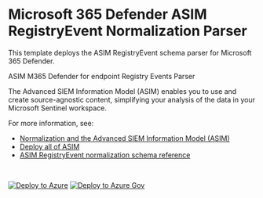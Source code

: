 # Microsoft 365 Defender ASIM RegistryEvent Normalization Parser

This template deploys the ASIM RegistryEvent schema parser for Microsoft 365 Defender.

ASIM M365 Defender for endpoint Registry Events Parser

The Advanced SIEM Information Model (ASIM) enables you to use and create source-agnostic content, simplifying your analysis of the data in your Microsoft Sentinel workspace.

For more information, see:

- [Normalization and the Advanced SIEM Information Model (ASIM)](https://aka.ms/AboutASIM)
- [Deploy all of ASIM](https://aka.ms/DeployASIM)
- [ASIM RegistryEvent normalization schema reference](https://aka.ms/ASimRegistryEventDoc)

<br>

[![Deploy to Azure](https://aka.ms/deploytoazurebutton)](https://portal.azure.com/#create/Microsoft.Template/uri/https%3A%2F%2Fraw.githubusercontent.com%2FAzure%2FAzure-Sentinel%2Fyf%2Frearrangement%2FParsers%2FASimRegistryEvent%2FARM%2FRegistryEventMicrosoft365D%2FRegistryEventMicrosoft365D.json) [![Deploy to Azure Gov](https://aka.ms/deploytoazuregovbutton)](https://portal.azure.us/#create/Microsoft.Template/uri/https%3A%2F%2Fraw.githubusercontent.com%2FAzure%2FAzure-Sentinel%2Fyf%2Frearrangement%2FParsers%2FASimRegistryEvent%2FARM%2FRegistryEventMicrosoft365D%2FRegistryEventMicrosoft365D.json)
